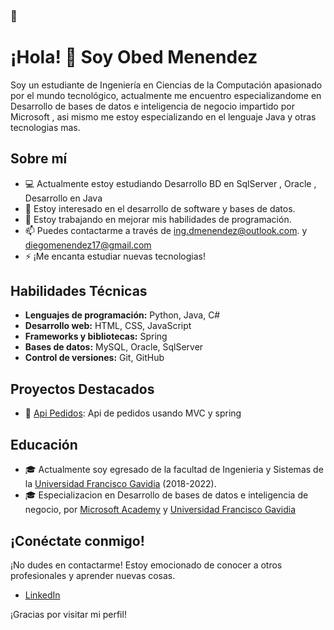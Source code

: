 ###	:wave:
# ¡Hola! 👋 Soy Obed Menendez

Soy un estudiante de Ingeniería en Ciencias de la Computación apasionado por el mundo tecnológico, actualmente me encuentro especializandome en Desarrollo de bases de datos e inteligencia de negocio impartido por Microsoft , asi mismo me estoy especializando en el lenguaje Java y otras tecnologias mas.

## Sobre mí

- 💻 Actualmente estoy estudiando Desarrollo BD en SqlServer , Oracle , Desarrollo en Java
- 🌱 Estoy interesado en el desarrollo de software y bases de datos.
- 🔭 Estoy trabajando en mejorar mis habilidades de programación.
- 📫 Puedes contactarme a través de [ing.dmenendez@outlook.com](mailto:ing.dmenendez@outlook.com). y [diegomenendez17@gmail.com](mailto:diegomenendez17@gmail.com)
- ⚡  ¡Me encanta estudiar nuevas tecnologias!

## Habilidades Técnicas

- **Lenguajes de programación:** Python, Java, C#
- **Desarrollo web:** HTML, CSS, JavaScript
- **Frameworks y bibliotecas:** Spring
- **Bases de datos:** MySQL, Oracle, SqlServer
- **Control de versiones:** Git, GitHub

## Proyectos Destacados

- 🤖 [Api Pedidos](https://www.github.com/ObedMP/ApiRestPedidos): Api de pedidos usando MVC y spring


## Educación

- 🎓 Actualmente soy egresado de la facultad de Ingenieria y Sistemas de la [Universidad Francisco Gavidia](https://www.ufg.edu.sv/) (2018-2022).
- 🎓 Especializacion en Desarrollo de bases de datos e inteligencia de negocio, por [Microsoft Academy](https://www.microsoft.com/es-es/education) y [Universidad Francisco Gavidia](https://www.ufg.edu.sv/)

## ¡Conéctate conmigo!

¡No dudes en contactarme! Estoy emocionado de conocer a otros profesionales y aprender nuevas cosas.

- [LinkedIn](https://www.linkedin.com/in/obedmenendez)

¡Gracias por visitar mi perfil!

